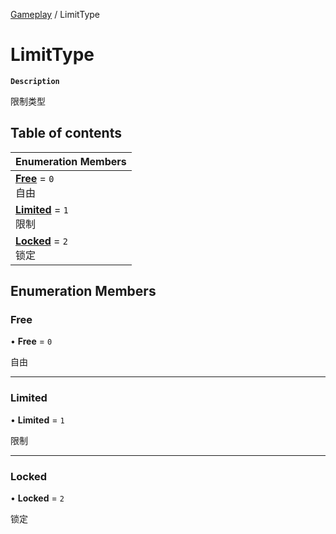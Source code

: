 [Gameplay](../modules/Gameplay.Gameplay.md) / LimitType

# LimitType <Badge type="tip" text="Enumeration" />

**`Description`**

限制类型

## Table of contents

| Enumeration Members |
| :-----|
| **[Free](Gameplay.Gameplay.LimitType.md#free)** = ``0`` <br> 自由|
| **[Limited](Gameplay.Gameplay.LimitType.md#limited)** = ``1`` <br> 限制|
| **[Locked](Gameplay.Gameplay.LimitType.md#locked)** = ``2`` <br> 锁定|

## Enumeration Members

### Free

• **Free** = ``0``

自由

___

### Limited

• **Limited** = ``1``

限制

___

### Locked

• **Locked** = ``2``

锁定
